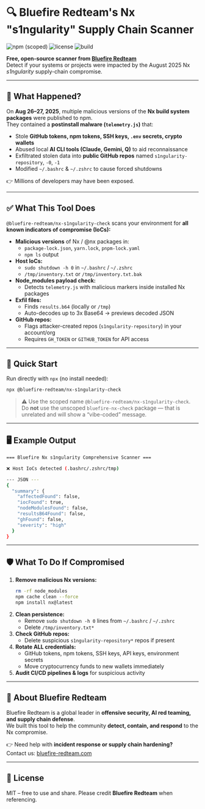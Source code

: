 # 🔍 Bluefire Redteam's Nx "s1ngularity" Supply Chain Scanner

![npm (scoped)](https://img.shields.io/npm/v/@bluefire-redteam/nx-s1ngularity-check)
![license](https://img.shields.io/github/license/@bluefire-redteam/bluefire-nx-s1ngularity-check)
![build](https://img.shields.io/github/actions/workflow/status/@bluefire-redteam/bluefire-nx-s1ngularity-check/github/workflows/ci.yml?branch=main)

**Free, open-source scanner from [Bluefire Redteam](https://bluefire-redteam.com)**  
Detect if your systems or projects were impacted by the August 2025 Nx *s1ngularity* supply-chain compromise.  

---

## 🚨 What Happened?
On **Aug 26–27, 2025**, multiple malicious versions of the **Nx build system packages** were published to npm.  
They contained a **postinstall malware (`telemetry.js`)** that:
- Stole **GitHub tokens, npm tokens, SSH keys, `.env` secrets, crypto wallets**
- Abused local **AI CLI tools (Claude, Gemini, Q)** to aid reconnaissance
- Exfiltrated stolen data into **public GitHub repos** named `s1ngularity-repository`, `-0`, `-1`
- Modified `~/.bashrc` & `~/.zshrc` to cause forced shutdowns  

👉 Millions of developers may have been exposed.

---

## ✅ What This Tool Does
`@bluefire-redteam/nx-s1ngularity-check` scans your environment for **all known indicators of compromise (IoCs):**

- **Malicious versions** of Nx / @nx packages in:
  - `package-lock.json`, `yarn.lock`, `pnpm-lock.yaml`
  - `npm ls` output
- **Host IoCs:**
  - `sudo shutdown -h 0` in `~/.bashrc` / `~/.zshrc`
  - `/tmp/inventory.txt` or `/tmp/inventory.txt.bak`
- **Node_modules payload check:**
  - Detects `telemetry.js` with malicious markers inside installed Nx packages
- **Exfil files:**
  - Finds `results.b64` (locally or `/tmp`)  
  - Auto-decodes up to 3x Base64 → previews decoded JSON
- **GitHub repos:**
  - Flags attacker-created repos (`s1ngularity-repository`) in your account/org  
  - Requires `GH_TOKEN` or `GITHUB_TOKEN` for API access

---

## 🚀 Quick Start

Run directly with `npx` (no install needed):

```bash
npx @bluefire-redteam/nx-s1ngularity-check
```

> ⚠️ Use the scoped name `@bluefire-redteam/nx-s1ngularity-check`.  
> Do **not** use the unscoped `bluefire-nx-check` package — that is unrelated and will show a “vibe-coded” message.

---

## 🖥️ Example Output

```bash
=== Bluefire Nx s1ngularity Comprehensive Scanner ===

❌ Host IoCs detected (.bashrc/.zshrc/tmp)

--- JSON ---
{
  "summary": {
    "affectedFound": false,
    "iocFound": true,
    "nodeModulesFound": false,
    "resultsB64Found": false,
    "ghFound": false,
    "severity": "high"
  }
}
```

---

## 🛡️ What To Do If Compromised
1. **Remove malicious Nx versions:**
   ```bash
   rm -rf node_modules
   npm cache clean --force
   npm install nx@latest
   ```
2. **Clean persistence:**
   - Remove `sudo shutdown -h 0` lines from `~/.bashrc` / `~/.zshrc`
   - Delete `/tmp/inventory.txt*`
3. **Check GitHub repos:**  
   - Delete suspicious `s1ngularity-repository*` repos if present
4. **Rotate ALL credentials:**  
   - GitHub tokens, npm tokens, SSH keys, API keys, environment secrets
   - Move cryptocurrency funds to new wallets immediately
5. **Audit CI/CD pipelines & logs** for suspicious activity

---

## 🏢 About Bluefire Redteam
Bluefire Redteam is a global leader in **offensive security, AI red teaming, and supply chain defense**.  
We built this tool to help the community **detect, contain, and respond** to the Nx compromise.

👉 Need help with **incident response or supply chain hardening?**  
Contact us: [bluefire-redteam.com](https://bluefire-redteam.com)

---

## 📜 License
MIT – free to use and share. Please credit **Bluefire Redteam** when referencing.
